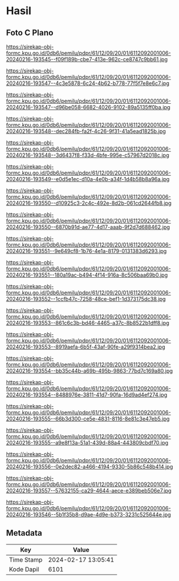 # Hasil

## Foto C Plano

https://sirekap-obj-formc.kpu.go.id/0db6/pemilu/pdpr/61/12/09/20/01/6112092001006-20240216-193545--f09f189b-cbe7-413e-962c-ce8747c9bb61.jpg

https://sirekap-obj-formc.kpu.go.id/0db6/pemilu/pdpr/61/12/09/20/01/6112092001006-20240216-193547--4c3e5878-6c24-4b62-b778-77f5f7e8e6c7.jpg

https://sirekap-obj-formc.kpu.go.id/0db6/pemilu/pdpr/61/12/09/20/01/6112092001006-20240216-193547--d96be058-6682-4026-9102-89a5135ff0ba.jpg

https://sirekap-obj-formc.kpu.go.id/0db6/pemilu/pdpr/61/12/09/20/01/6112092001006-20240216-193548--dec284fb-fa2f-4c26-9f31-41a5ead1825b.jpg

https://sirekap-obj-formc.kpu.go.id/0db6/pemilu/pdpr/61/12/09/20/01/6112092001006-20240216-193548--3d6437f8-f33d-4bfe-995e-c57967d2018c.jpg

https://sirekap-obj-formc.kpu.go.id/0db6/pemilu/pdpr/61/12/09/20/01/6112092001006-20240216-193549--e0d5e1ec-d10a-4e0b-a34f-1d4b58b8a96a.jpg

https://sirekap-obj-formc.kpu.go.id/0db6/pemilu/pdpr/61/12/09/20/01/6112092001006-20240216-193550--d10925c3-2c4c-492e-8d2b-061cd2644fb8.jpg

https://sirekap-obj-formc.kpu.go.id/0db6/pemilu/pdpr/61/12/09/20/01/6112092001006-20240216-193550--6870b91d-ae77-4d17-aaab-9f2d7d688462.jpg

https://sirekap-obj-formc.kpu.go.id/0db6/pemilu/pdpr/61/12/09/20/01/6112092001006-20240216-193551--9e649cf8-1b76-4e1a-8179-0131383d6293.jpg

https://sirekap-obj-formc.kpu.go.id/0db6/pemilu/pdpr/61/12/09/20/01/6112092001006-20240216-193551--180a19ac-b494-4f14-916a-8c506baa69b0.jpg

https://sirekap-obj-formc.kpu.go.id/0db6/pemilu/pdpr/61/12/09/20/01/6112092001006-20240216-193552--1ccfb47c-7258-48ce-bef1-1d373175dc38.jpg

https://sirekap-obj-formc.kpu.go.id/0db6/pemilu/pdpr/61/12/09/20/01/6112092001006-20240216-193553--861c6c3b-bd46-4465-a37c-8b8522b1dff8.jpg

https://sirekap-obj-formc.kpu.go.id/0db6/pemilu/pdpr/61/12/09/20/01/6112092001006-20240216-193553--8919aefa-6b5f-43af-90fe-a29f9314bea2.jpg

https://sirekap-obj-formc.kpu.go.id/0db6/pemilu/pdpr/61/12/09/20/01/6112092001006-20240216-193554--bb35c44b-a69b-495b-9863-77bd7c169a80.jpg

https://sirekap-obj-formc.kpu.go.id/0db6/pemilu/pdpr/61/12/09/20/01/6112092001006-20240216-193554--8488976e-3811-41d7-90fa-16d9ad4ef274.jpg

https://sirekap-obj-formc.kpu.go.id/0db6/pemilu/pdpr/61/12/09/20/01/6112092001006-20240216-193555--66b3d300-ce5e-4831-8116-8e81c3e47eb5.jpg

https://sirekap-obj-formc.kpu.go.id/0db6/pemilu/pdpr/61/12/09/20/01/6112092001006-20240216-193555--a9e8f13a-51a1-439d-88a4-443809cbdf70.jpg

https://sirekap-obj-formc.kpu.go.id/0db6/pemilu/pdpr/61/12/09/20/01/6112092001006-20240216-193556--0e2dec82-a466-4194-9330-5b86c548b414.jpg

https://sirekap-obj-formc.kpu.go.id/0db6/pemilu/pdpr/61/12/09/20/01/6112092001006-20240216-193557--57632155-ca29-4644-aece-e389beb506e7.jpg

https://sirekap-obj-formc.kpu.go.id/0db6/pemilu/pdpr/61/12/09/20/01/6112092001006-20240216-193546--5b1f35b8-d9ae-4d9e-b373-3231c525644e.jpg


## Metadata

| Key        | Value               |
| ---------- | ------------------- |
| Time Stamp | 2024-02-17 13:05:41 |
| Kode Dapil | 6101                |



